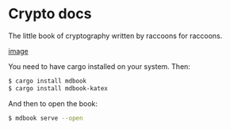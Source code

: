 # Crypto docs
The little book of cryptography written by raccoons for raccoons.

[image](raccoons.png)

You need to have cargo installed on your system. Then:

```bash
$ cargo install mdbook
$ cargo install mdbook-katex
```

And then to open the book:

```bash
$ mdbook serve --open
```
